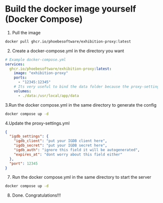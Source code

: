# Build the docker image yourself (Docker Compose)

1. Pull the image
```bash
docker pull ghcr.io/phoebesoftware/exhibition-proxy:latest
```
2. Create a docker-compose.yml in the directory you want
```yaml
# Example docker-compose.yml
services:
  ghcr.io/phoebesoftware/exhibition-proxy:latest:
    image: "exhibition-proxy"
    ports:
      - "12345:12345"
    # Its very useful to bind the data folder because the proxy-settings.yml is in /usr/local/app/data
    volumes:
      - ./data:/usr/local/app/data
```
3.Run the docker compose.yml in the same directory to generate the config
```bash
docker compose up -d
```
4.Update the proxy-settings.yml
```json
{
  "igdb_settings": {
    "igdb_client": "put your IGDB client here",
    "igdb_secret": "put your IGDB secret here",
    "igdb_auth": "ignore this field it will be autogenerated",
    "expires_at": "dont worry about this field either"
  },
  "port": 12345
}
```
7. Run the docker compose.yml in the same directory to start the server
```bash
docker compose up -d
```
8. Done. Congratulations!!!